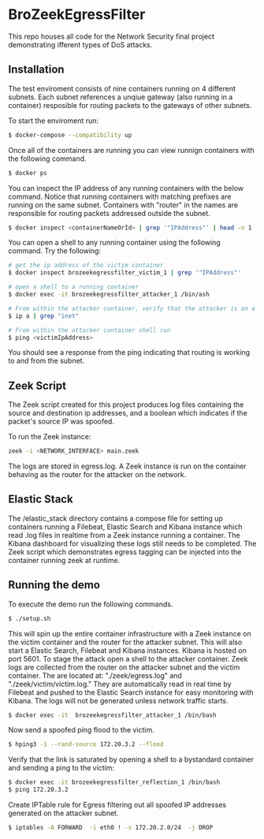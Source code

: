# BroZeekEgressFilter

This repo houses all code for the Network Security final project demonstrating ifferent types of DoS attacks. 

## Installation

The test enviroment consists of nine containers running on 4 different subnets. Each subnet references a unqiue gateway (also running in a container) resposible for routing packets to the gateways of other subnets. 

To start the enviroment run:

```bash
$ docker-compose --compatibility up 
```

Once all of the containers are running you can view runnign containers with the following command. 

```bash 
$ docker ps
````

You can inspect the IP address of any running containers with the below command. Notice that running containers with matching prefixes are running on the same subnet. Containers with "router" in the names are responsible for routing packets addressed outside the subnet. 

```bash
$ docker inspect <containerNameOrId> | grep '"IPAddress"' | head -n 1
```

You can open a shell to any running container using the following command. Try the following:

```bash
# get the ip address of the victim container
$ docker inspect brozeekegressfilter_victim_1 | grep '"IPAddress"'

# open a shell to a running container
$ docker exec -it brozeekegressfilter_attacker_1 /bin/ash

# From within the attacker container, verify that the attacker is on a subnet outside the victim container
$ ip a | grep "inet"

# From within the attacker container shell run
$ ping <victimIpAddress>
```

You should see a response from the ping indicating that routing is working to and from the subnet. 

## Zeek Script

The Zeek script created for this project produces log files containing the source and destination ip addresses, and a boolean which indicates if the packet's source IP was spoofed. 

To run the Zeek instance: 

```bash
zeek -i <NETWORK_INTERFACE> main.zeek
```

The logs are stored in egress.log. A Zeek instance is run on the container behaving as the router for the attacker on the network. 

## Elastic Stack

The /elastic_stack directory contains a compose file for setting up containers running a Filebeat, Elastic Search and Kibana instance which read .log files in realtime from a Zeek instance running a container. The Kibana dashboard for visualizing these logs still needs to be completed. The Zeek script which demonstrates egress tagging can be injected into the container running zeek at runtime. 

## Running the demo

To execute the demo run the following commands.

```bash
$ ./setup.sh
```

This will spin up the entire container infrastructure with a Zeek instance on the victim container and the router for the attacker subnet.
This will also start a Elastic Search, Filebeat and Kibana instances. Kibana is hosted on port 5601. To stage the attack open a shell to the attacker container. Zeek logs are collected from the router on the attacker subnet and the victim container. The are located at: "./zeek/egress.log" and "./zeek/victim/victim.log." They are automatically read in real time by Filebeat and pushed to the Elastic Search instance for easy monitoring with Kibana. The logs will not be generated unless network traffic starts. 

```bash
$ docker exec -it  brozeekegressfilter_attacker_1 /bin/bash
```

Now send a spoofed ping flood to the victim. 


```bash
$ hping3 -1 --rand-source 172.20.3.2 --flood
```

Verify that the link is saturated by opening a shell to a bystandard container and sending a ping to the victim:

```bash
$ docker exec -it brozeekegressfilter_reflection_1 /bin/bash
$ ping 172.20.3.2
```

Create IPTable rule for Egress filtering out all spoofed IP addresses generated on the attacker subnet.

```bash
$ iptables -A FORWARD  -i eth0 ! -s 172.20.2.0/24  -j DROP
```